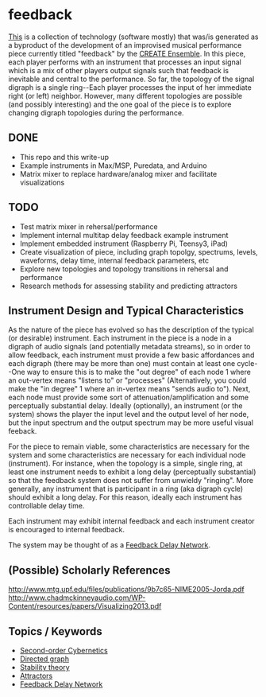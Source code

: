 # feedback

[This][] is a collection of technology (software mostly) that was/is generated
as a byproduct of the development of an improvised musical performance piece
currently titled "feedback" by the [CREATE Ensemble][]. In this piece, each
player performs with an instrument that processes an input signal which is a
mix of other players output signals such that feedback is inevitable and
central to the performance. So far, the topology of the signal digraph is a
single ring--Each player processes the input of her immediate right (or left)
neighbor. However, many different topologies are possible (and possibly
interesting) and the one goal of the piece is to explore changing digraph
topologies during the performance.

## DONE

- This repo and this write-up
- Example instruments in Max/MSP, Puredata, and Arduino
- Matrix mixer to replace hardware/analog mixer and facilitate visualizations

## TODO

- Test matrix mixer in rehersal/performance
- Implement internal multitap delay feedback example instrument
- Implement embedded instrument (Raspberry Pi, Teensy3, iPad)
- Create visualization of piece, including graph topolgy, spectrums, levels,
  waveforms, delay time, internal feedback parameters, etc
- Explore new topologies and topology transitions in rehersal and performance
- Research methods for assessing stability and predicting attractors

## Instrument Design and Typical Characteristics

As the nature of the piece has evolved so has the description of the typical
(or desirable) instrument. Each instrument in the piece is a node in a digraph
of audio signals (and potentially metadata streams), so in order to allow
feedback, each instrument must provide a few basic affordances and each digraph
(there may be more than one) must contain at least one cycle--One way to ensure
this is to make the "out degree" of each node 1 where an out-vertex means
"listens to" or "processes" (Alternatively, you could make the "in degree" 1
where an in-vertex means "sends audio to"). Next, each node must provide some
sort of attenuation/amplification and some perceptually substantial delay.
Ideally (optionally), an instrument (or the system) shows the player the input
level and the output level of her node, but the input spectrum and the output
spectrum may be more useful visual feeback.

For the piece to remain viable, some characteristics are necessary for the
system and some characteristics are necessary for each individual node
(instrument). For instance, when the topology is a simple, single ring, at
least one instrument needs to exhibit a long delay (perceptually substantial)
so that the feedback system does not suffer from unwieldy "ringing". More
generally, any instrument that is participant in a ring (aka digraph cycle)
should exhibit a long delay. For this reason, ideally each instrument has
controllable delay time.

Each instrument may exhibit internal feedback and each instrument creator is
encouraged to internal feedback.

The system may be thought of as a [Feedback Delay Network][].

## (Possible) Scholarly References

http://www.mtg.upf.edu/files/publications/9b7c65-NIME2005-Jorda.pdf  
http://www.chadmckinneyaudio.com/WP-Content/resources/papers/Visualizing2013.pdf  

## Topics / Keywords

- [Second-order Cybernetics][]  
- [Directed graph][]  
- [Stability theory][]  
- [Attractors][]  
- [Feedback Delay Network][]  

[This]: https://github.com/create-ensemble/feedback
[CREATE Ensemble]: https://github.com/create-ensemble
[Second-order Cybernetics]: http://en.wikipedia.org/wiki/Second-order_cybernetics
[Directed graph]: http://en.wikipedia.org/wiki/Directed_graph
[Stability theory]: http://en.wikipedia.org/wiki/Stability_theory
[Attractors]: http://en.wikipedia.org/wiki/Attractor
[Feedback Delay Network]: https://ccrma.stanford.edu/~jos/cfdn/Feedback_Delay_Networks.html
